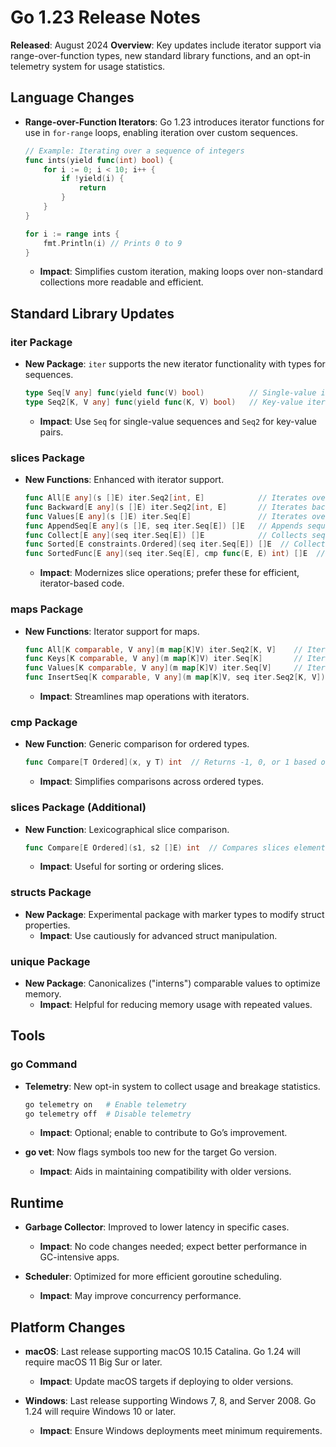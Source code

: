 # Go 1.23 Release Notes

**Released**: August 2024
**Overview**: Key updates include iterator support via range-over-function types, new standard library functions, and an opt-in telemetry system for usage statistics.

## Language Changes

- **Range-over-Function Iterators**: Go 1.23 introduces iterator functions for use in `for-range` loops, enabling iteration over custom sequences.
  ```go
  // Example: Iterating over a sequence of integers
  func ints(yield func(int) bool) {
      for i := 0; i < 10; i++ {
          if !yield(i) {
              return
          }
      }
  }

  for i := range ints {
      fmt.Println(i) // Prints 0 to 9
  }
  ```
  - **Impact**: Simplifies custom iteration, making loops over non-standard collections more readable and efficient.

## Standard Library Updates

### iter Package

- **New Package**: `iter` supports the new iterator functionality with types for sequences.
  ```go
  type Seq[V any] func(yield func(V) bool)          // Single-value iterator
  type Seq2[K, V any] func(yield func(K, V) bool)   // Key-value iterator
  ```
  - **Impact**: Use `Seq` for single-value sequences and `Seq2` for key-value pairs.

### slices Package

- **New Functions**: Enhanced with iterator support.
  ```go
  func All[E any](s []E) iter.Seq2[int, E]            // Iterates over indices and elements
  func Backward[E any](s []E) iter.Seq2[int, E]       // Iterates backward
  func Values[E any](s []E) iter.Seq[E]               // Iterates over elements
  func AppendSeq[E any](s []E, seq iter.Seq[E]) []E   // Appends sequence to slice
  func Collect[E any](seq iter.Seq[E]) []E            // Collects sequence into slice
  func Sorted[E constraints.Ordered](seq iter.Seq[E]) []E  // Collects and sorts
  func SortedFunc[E any](seq iter.Seq[E], cmp func(E, E) int) []E  // Sorts with custom comparator
  ```
  - **Impact**: Modernizes slice operations; prefer these for efficient, iterator-based code.

### maps Package

- **New Functions**: Iterator support for maps.
  ```go
  func All[K comparable, V any](m map[K]V) iter.Seq2[K, V]    // Iterates over key-value pairs
  func Keys[K comparable, V any](m map[K]V) iter.Seq[K]       // Iterates over keys
  func Values[K comparable, V any](m map[K]V) iter.Seq[V]     // Iterates over values
  func InsertSeq[K comparable, V any](m map[K]V, seq iter.Seq2[K, V])  // Inserts from sequence
  ```
  - **Impact**: Streamlines map operations with iterators.

### cmp Package

- **New Function**: Generic comparison for ordered types.
  ```go
  func Compare[T Ordered](x, y T) int  // Returns -1, 0, or 1 based on x < y, x == y, or x > y
  ```
  - **Impact**: Simplifies comparisons across ordered types.

### slices Package (Additional)

- **New Function**: Lexicographical slice comparison.
  ```go
  func Compare[E Ordered](s1, s2 []E) int  // Compares slices element-wise
  ```
  - **Impact**: Useful for sorting or ordering slices.

### structs Package

- **New Package**: Experimental package with marker types to modify struct properties.
  - **Impact**: Use cautiously for advanced struct manipulation.

### unique Package

- **New Package**: Canonicalizes ("interns") comparable values to optimize memory.
  - **Impact**: Helpful for reducing memory usage with repeated values.

## Tools

### go Command

- **Telemetry**: New opt-in system to collect usage and breakage statistics.
  ```bash
  go telemetry on   # Enable telemetry
  go telemetry off  # Disable telemetry
  ```
  - **Impact**: Optional; enable to contribute to Go’s improvement.

- **go vet**: Now flags symbols too new for the target Go version.
  - **Impact**: Aids in maintaining compatibility with older versions.

## Runtime

- **Garbage Collector**: Improved to lower latency in specific cases.
  - **Impact**: No code changes needed; expect better performance in GC-intensive apps.

- **Scheduler**: Optimized for more efficient goroutine scheduling.
  - **Impact**: May improve concurrency performance.

## Platform Changes

- **macOS**: Last release supporting macOS 10.15 Catalina. Go 1.24 will require macOS 11 Big Sur or later.
  - **Impact**: Update macOS targets if deploying to older versions.

- **Windows**: Last release supporting Windows 7, 8, and Server 2008. Go 1.24 will require Windows 10 or later.
  - **Impact**: Ensure Windows deployments meet minimum requirements.
